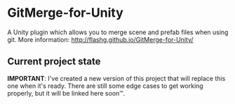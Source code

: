 GitMerge-for-Unity
==================

A Unity plugin which allows you to merge scene and prefab files when using git.
More information: http://flashg.github.io/GitMerge-for-Unity/

## Current project state

**IMPORTANT**: I've created a new version of this project that will replace this one when it's ready. There are still some edge cases to get working properly, but it will be linked here soon™.
